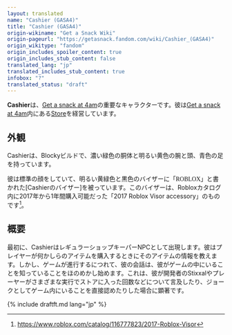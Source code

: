 ```yaml
---
layout: translated
name: "Cashier (GASA4)"
title: "Cashier (GASA4)"
origin-wikiname: "Get a Snack Wiki"
origin-pageurl: "https://getasnack.fandom.com/wiki/Cashier_(GASA4)"
origin_wikitype: "fandom"
origin_includes_spoiler_content: true
origin_includes_stub_content: false
translated_lang: "jp"
translated_includes_stub_content: true
infobox: "?"
translated_status: "draft"
---
```


<!--{% include fandom/infobox.html title="" image="" aliases=["a","b"] pronouns="" occupations="" relationships="" residence="" sounds="" %}-->

**Cashier**は、[Get a snack at 4am]の重要なキャラクターです。彼は[Get a snack at 4am]内にある[Store]を経営しています。

## 外観 

Cashierは、Blockyビルドで、濃い緑色の胴体と明るい黄色の腕と頭、青色の足を持っています。

彼は標準の顔をしていて、明るい黄緑色と黒色のバイザーに「<span style="font-family:Comic Sans MS">ROBLOX</span>」と書かれた[Cashierのバイザー]を被っています。このバイザーは、Robloxカタログ内に2017年から1年間購入可能だった「<span font-family:Comic Sans MS>2017 Roblox Visor accessory</span>」のものです[^1]。

## 概要
最初に、CashierはレギュラーショップキーパーNPCとして出現します。彼はプレイヤーが何かしらのアイテムを購入するときにそのアイテムの情報を教えます。しかし、ゲームが進行するにつれて、彼の会話は、彼がゲームの中にいることを知っていることをほのめかし始めます。これは、彼が開発者のStixxalやプレーヤーがさまざまな実行でストアに入った回数などについて言及したり、ジョークとしてゲーム内にいることを直接認めたりした場合に顕著です。

{% include draftft.md lang="jp" %}

[Get a snack at 4am]: https://noteswiper.github.io/wiki-tr/tr/roblox/gasa4/GetaSnackAt4am/jp?from=roblox%2Fgasa4%2Fcashier%2Fjp
[Store]: https://noteswiper.github.io/wiki-tr/tr/roblox/gasa4/Store/jp?from=roblox%2Fgasa4%2Fcashier%2Fjp

[^1]: https://www.roblox.com/catalog/116777823/2017-Roblox-Visor